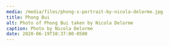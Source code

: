 ```yaml
---
media: /media/files/phong-s-portrait-by-nicola-delorme.jpg
title: Phong Bui
alt: Photo of Phong Bui taken by Nicola Delorme
caption: Photo by Nicola Delorme
date: 2020-06-19T10:37:00-0500
---
```

